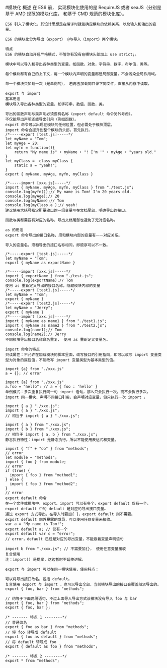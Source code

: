 #模块化
    概述
    在 ES6 前， 实现模块化使用的是 RequireJS 或者 seaJS（分别是基于 AMD 规范的模块化库，  和基于 CMD 规范的模块化库）。

    ES6 引入了模块化，其设计思想是在编译时就能确定模块的依赖关系，以及输入和输出的变量。

    ES6 的模块化分为导出（export） @与导入（import）两个模块。

    特点
    ES6 的模块自动开启严格模式，不管你有没有在模块头部加上 use strict;。

    模块中可以导入和导出各种类型的变量，如函数，对象，字符串，数字，布尔值，类等。

    每个模块都有自己的上下文，每一个模块内声明的变量都是局部变量，不会污染全局作用域。

    每一个模块只加载一次（是单例的）， 若再去加载同目录下同文件，直接从内存中读取。

    export 与 import
    基本用法
    模块导入导出各种类型的变量，如字符串，数值，函数，类。

    导出的函数声明与类声明必须要有名称（export default 命令另外考虑）。
    不仅能导出声明还能导出引用（例如函数）。
    export 命令可以出现在模块的任何位置，但必需处于模块顶层。
    import 命令会提升到整个模块的头部，首先执行。
    /*-----export [test.js]-----*/
    let myName = "Tom";
    let myAge = 20;
    let myfn = function(){
        return "My name is" + myName + "! I'm '" + myAge + "years old."
    }
    let myClass =  class myClass {
        static a = "yeah!";
    }
    export { myName, myAge, myfn, myClass }

    /*-----import [xxx.js]-----*/
    import { myName, myAge, myfn, myClass } from "./test.js";
    console.log(myfn());// My name is Tom! I'm 20 years old.
    console.log(myAge);// 20
    console.log(myName);// Tom
    console.log(myClass.a );// yeah!
    建议使用大括号指定所要输出的一组变量写在文档尾部，明确导出的接口。

    函数与类都需要有对应的名称，导出文档尾部也避免了无对应名称。

    as 的用法
    export 命令导出的接口名称，须和模块内部的变量有一一对应关系。

    导入的变量名，须和导出的接口名称相同，即顺序可以不一致。

    /*-----export [test.js]-----*/
    let myName = "Tom";
    export { myName as exportName }

    /*-----import [xxx.js]-----*/
    import { exportName } from "./test.js";
    console.log(exportName);// Tom
    使用 as 重新定义导出的接口名称，隐藏模块内部的变量
    /*-----export [test1.js]-----*/
    let myName = "Tom";
    export { myName }
    /*-----export [test2.js]-----*/
    let myName = "Jerry";
    export { myName }
    /*-----import [xxx.js]-----*/
    import { myName as name1 } from "./test1.js";
    import { myName as name2 } from "./test2.js";
    console.log(name1);// Tom
    console.log(name2);// Jerry
    不同模块导出接口名称命名重复， 使用 as 重新定义变量名。

    import 命令的特点
    只读属性：不允许在加载模块的脚本里面，改写接口的引用指向，即可以改写 import 变量类型为对象的属性值，不能改写 import 变量类型为基本类型的值。

    import {a} from "./xxx.js"
    a = {}; // error

    import {a} from "./xxx.js"
    a.foo = "hello"; // a = { foo : 'hello' }
    单例模式：多次重复执行同一句 import 语句，那么只会执行一次，而不会执行多次。import 同一模块，声明不同接口引用，会声明对应变量，但只执行一次 import 。

    import { a } "./xxx.js";
    import { a } "./xxx.js";
    // 相当于 import { a } "./xxx.js";

    import { a } from "./xxx.js";
    import { b } from "./xxx.js";
    // 相当于 import { a, b } from "./xxx.js";
    静态执行特性：import 是静态执行，所以不能使用表达式和变量。

    import { "f" + "oo" } from "methods";
    // error
    let module = "methods";
    import { foo } from module;
    // error
    if (true) {
      import { foo } from "method1";
    } else {
      import { foo } from "method2";
    }
    // error
    export default 命令
    在一个文件或模块中，export、import 可以有多个，export default 仅有一个。
    export default 中的 default 是对应的导出接口变量。
    通过 export 方式导出，在导入时要加{ }，export default 则不需要。
    export default 向外暴露的成员，可以使用任意变量来接收。
    var a = "My name is Tom!";
    export default a; // 仅有一个
    export default var c = "error";
    // error，default 已经是对应的导出变量，不能跟着变量声明语句

    import b from "./xxx.js"; // 不需要加{}， 使用任意变量接收
    复合使用
    注：import() 是提案，这边暂时不延伸讲解。

    export 与 import 可以在同一模块使用，使用特点：

    可以将导出接口改名，包括 default。
    复合使用 export 与 import ，也可以导出全部，当前模块导出的接口会覆盖继承导出的。
    export { foo, bar } from "methods";

    // 约等于下面两段语句，不过上面导入导出方式该模块没有导入 foo 与 bar
    import { foo, bar } from "methods";
    export { foo, bar };

    /* ------- 特点 1 --------*/
    // 普通改名
    export { foo as bar } from "methods";
    // 将 foo 转导成 default
    export { foo as default } from "methods";
    // 将 default 转导成 foo
    export { default as foo } from "methods";

    /* ------- 特点 2 --------*/
    export * from "methods";